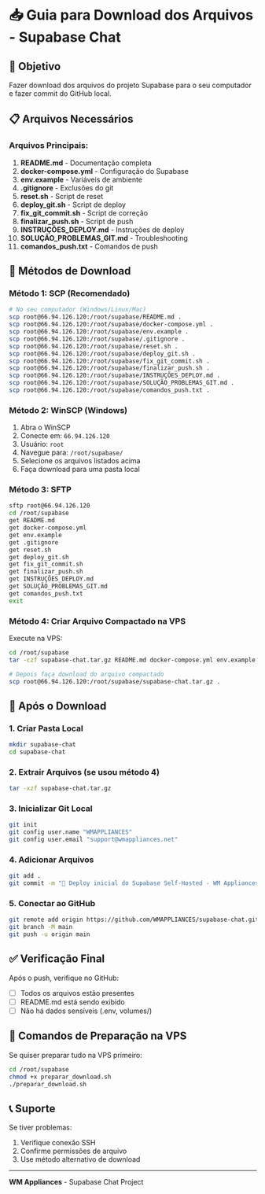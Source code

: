 # 📥 Guia para Download dos Arquivos - Supabase Chat

## 🎯 Objetivo
Fazer download dos arquivos do projeto Supabase para o seu computador e fazer commit do GitHub local.

## 📋 Arquivos Necessários

### Arquivos Principais:
1. **README.md** - Documentação completa
2. **docker-compose.yml** - Configuração do Supabase
3. **env.example** - Variáveis de ambiente
4. **.gitignore** - Exclusões do git
5. **reset.sh** - Script de reset
6. **deploy_git.sh** - Script de deploy
7. **fix_git_commit.sh** - Script de correção
8. **finalizar_push.sh** - Script de push
9. **INSTRUÇÕES_DEPLOY.md** - Instruções de deploy
10. **SOLUÇÃO_PROBLEMAS_GIT.md** - Troubleshooting
11. **comandos_push.txt** - Comandos de push

## 🔧 Métodos de Download

### Método 1: SCP (Recomendado)
```bash
# No seu computador (Windows/Linux/Mac)
scp root@66.94.126.120:/root/supabase/README.md .
scp root@66.94.126.120:/root/supabase/docker-compose.yml .
scp root@66.94.126.120:/root/supabase/env.example .
scp root@66.94.126.120:/root/supabase/.gitignore .
scp root@66.94.126.120:/root/supabase/reset.sh .
scp root@66.94.126.120:/root/supabase/deploy_git.sh .
scp root@66.94.126.120:/root/supabase/fix_git_commit.sh .
scp root@66.94.126.120:/root/supabase/finalizar_push.sh .
scp root@66.94.126.120:/root/supabase/INSTRUÇÕES_DEPLOY.md .
scp root@66.94.126.120:/root/supabase/SOLUÇÃO_PROBLEMAS_GIT.md .
scp root@66.94.126.120:/root/supabase/comandos_push.txt .
```

### Método 2: WinSCP (Windows)
1. Abra o WinSCP
2. Conecte em: `66.94.126.120`
3. Usuário: `root`
4. Navegue para: `/root/supabase/`
5. Selecione os arquivos listados acima
6. Faça download para uma pasta local

### Método 3: SFTP
```bash
sftp root@66.94.126.120
cd /root/supabase
get README.md
get docker-compose.yml
get env.example
get .gitignore
get reset.sh
get deploy_git.sh
get fix_git_commit.sh
get finalizar_push.sh
get INSTRUÇÕES_DEPLOY.md
get SOLUÇÃO_PROBLEMAS_GIT.md
get comandos_push.txt
exit
```

### Método 4: Criar Arquivo Compactado na VPS
Execute na VPS:
```bash
cd /root/supabase
tar -czf supabase-chat.tar.gz README.md docker-compose.yml env.example .gitignore reset.sh deploy_git.sh fix_git_commit.sh finalizar_push.sh INSTRUÇÕES_DEPLOY.md SOLUÇÃO_PROBLEMAS_GIT.md comandos_push.txt

# Depois faça download do arquivo compactado
scp root@66.94.126.120:/root/supabase/supabase-chat.tar.gz .
```

## 🚀 Após o Download

### 1. Criar Pasta Local
```bash
mkdir supabase-chat
cd supabase-chat
```

### 2. Extrair Arquivos (se usou método 4)
```bash
tar -xzf supabase-chat.tar.gz
```

### 3. Inicializar Git Local
```bash
git init
git config user.name "WMAPPLIANCES"
git config user.email "support@wmappliances.net"
```

### 4. Adicionar Arquivos
```bash
git add .
git commit -m "🚀 Deploy inicial do Supabase Self-Hosted - WM Appliances"
```

### 5. Conectar ao GitHub
```bash
git remote add origin https://github.com/WMAPPLIANCES/supabase-chat.git
git branch -M main
git push -u origin main
```

## ✅ Verificação Final

Após o push, verifique no GitHub:
- [ ] Todos os arquivos estão presentes
- [ ] README.md está sendo exibido
- [ ] Não há dados sensíveis (.env, volumes/)

## 🔧 Comandos de Preparação na VPS

Se quiser preparar tudo na VPS primeiro:

```bash
cd /root/supabase
chmod +x preparar_download.sh
./preparar_download.sh
```

## 📞 Suporte

Se tiver problemas:
1. Verifique conexão SSH
2. Confirme permissões de arquivo
3. Use método alternativo de download

---

**WM Appliances** - Supabase Chat Project 